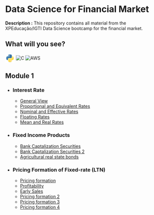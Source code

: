 # Data Science for Financial Market

**Description :**  This repository contains all material from the XPEducação/IGTI Data Science bootcamp for the financial market. 

<!-- <img src="./logo_dsfm.svg" alt="drawing" width="300" class="center"/> -->

## What will you see?

<img align="center" alt="Python" height="30" width="30" src="https://raw.githubusercontent.com/devicons/devicon/master/icons/python/python-original.svg"> <img align="center" alt="C" height="30" width="30" src="https://symbols.getvecta.com/stencil_28/61_sql-database-generic.90b41636a8.svg"> <img align="center" alt="AWS" height="30" width="40" src="https://upload.wikimedia.org/wikipedia/commons/thumb/5/5c/AWS_Simple_Icons_AWS_Cloud.svg/768px-AWS_Simple_Icons_AWS_Cloud.svg.png?20191001220601">


## **Module 1**
- ### **Interest Rate**
     - [General View](./Module_1/Interest_Rate/1_1_general_view.ipynb)
     - [Proportional and Equivalent Rates](./Module_1/Interest_Rate/1_2_proportional_rates_equivalent_rates.ipynb)
     - [Nominal and Effective Rates](./Module_1/Interest_Rate/1_3_nominal_rates_effective_rates.ipynb)
     - [Floating Rates](./Module_1/Interest_Rate/1_4_floating_rates.ipynb)
     - [Mean and Real Rates](./Module_1/Interest_Rate/1_5_mean_rates_real_rates.ipynb)

- ### **Fixed Income Products**
     - [Bank Captalization Securities](./Module_1/Fixed_Income_Products/2_2_Bank_Capitalization_Securities_Part1.ipynb)
     - [Bank Captalization Securities 2](./Module_1/Fixed_Income_Products/2_3_Bank_Capitalization_Securities_Part2.ipynb)
     - [Agricultural real state bonds](./Module_1/Fixed_Income_Products/2_4_Agricultural_real_estate_bonds.ipynb)

- ### **Pricing Formation of Fixed-rate (LTN)**
     - [Pricing formation](./Module_1/Pricing_formation_of_fixed-rate_LTN/3_1_pricing_formation_.ipynb)
     - [Profitability](./Module_1/Pricing_formation_of_fixed-rate_LTN/3_2_proftability.ipynb)
     - [Early Sales](./Module_1/Pricing_formation_of_fixed-rate_LTN/3_3_early_sale.ipynb)
     - [Pricing formation 2](./Module_1/Pricing_formation_of_fixed-rate_LTN/3_3_pricing_formation.ipynb)
     - [Pricing formation 3](./Module_1/Pricing_formation_of_fixed-rate_LTN/3_4_pricing_formation.ipynb)
     - [Pricing formation 4](./Module_1/Pricing_formation_of_fixed-rate_LTN/3_5_pricing_formation.ipynb)


